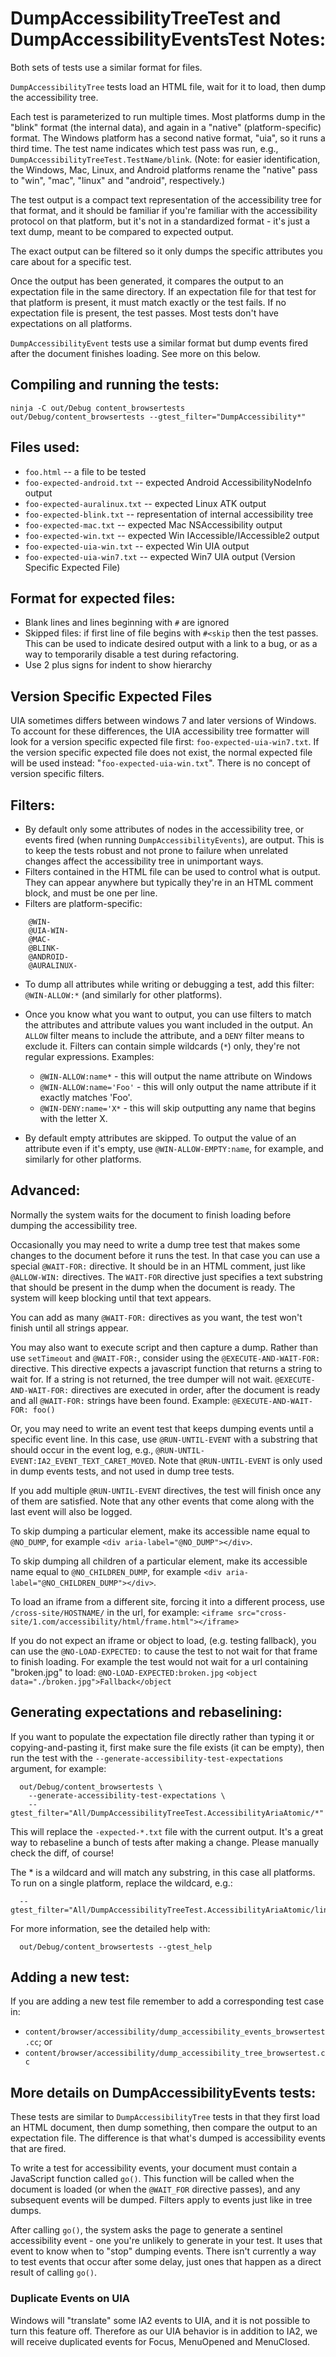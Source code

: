 # DumpAccessibilityTreeTest and DumpAccessibilityEventsTest Notes:

Both sets of tests use a similar format for files.

`DumpAccessibilityTree` tests load an HTML file, wait for it to load, then
dump the accessibility tree.

Each test is parameterized to run multiple times.  Most platforms dump in the
"blink" format (the internal data), and again in a "native" (platform-specific)
format.  The Windows platform has a second native format, "uia", so it runs a
third time.  The test name indicates which test pass was run, e.g.,
`DumpAccessibilityTreeTest.TestName/blink`.  (Note: for easier identification,
the Windows, Mac, Linux, and Android platforms rename the "native" pass to
"win", "mac", "linux" and "android", respectively.)

The test output is a compact text representation of the accessibility tree
for that format, and it should be familiar if you're familiar with the
accessibility protocol on that platform, but it's not in a standardized
format - it's just a text dump, meant to be compared to expected output.

The exact output can be filtered so it only dumps the specific attributes
you care about for a specific test.

Once the output has been generated, it compares the output to an expectation
file in the same directory. If an expectation file for that test for that
platform is present, it must match exactly or the test fails. If no
expectation file is present, the test passes. Most tests don't have
expectations on all platforms.

`DumpAccessibilityEvent` tests use a similar format but dump events fired after
the document finishes loading. See more on this below.

## Compiling and running the tests:
```
ninja -C out/Debug content_browsertests
out/Debug/content_browsertests --gtest_filter="DumpAccessibility*"
```

## Files used:

* `foo.html` -- a file to be tested
* `foo-expected-android.txt` -- expected Android AccessibilityNodeInfo output
* `foo-expected-auralinux.txt` -- expected Linux ATK output
* `foo-expected-blink.txt` -- representation of internal accessibility tree
* `foo-expected-mac.txt` -- expected Mac NSAccessibility output
* `foo-expected-win.txt` -- expected Win IAccessible/IAccessible2 output
* `foo-expected-uia-win.txt` -- expected Win UIA output
* `foo-expected-uia-win7.txt` -- expected Win7 UIA output (Version Specific
  Expected File)

## Format for expected files:

* Blank lines and lines beginning with `#` are ignored
* Skipped files: if first line of file begins with `#<skip` then the
  test passes. This can be used to indicate desired output with a link
  to a bug, or as a way to temporarily disable a test during refactoring.
* Use 2 plus signs for indent to show hierarchy

## Version Specific Expected Files

UIA sometimes differs between windows 7 and later versions of
Windows. To account for these differences, the UIA accessibility
tree formatter will look for a version specific expected file first:
`foo-expected-uia-win7.txt`. If the version specific expected file
does not exist, the normal expected file will be used instead:
"`foo-expected-uia-win.txt`". There is no concept of version
specific filters.

## Filters:

* By default only some attributes of nodes in the accessibility tree, or
  events fired (when running `DumpAccessibilityEvents`), are output.
  This is to keep the tests robust and not prone to failure when unrelated
  changes affect the accessibility tree in unimportant ways.
* Filters contained in the HTML file can be used to control what is output.
  They can appear anywhere but typically they're in an HTML comment block,
  and must be one per line.
* Filters are platform-specific:
```
    @WIN-
    @UIA-WIN-
    @MAC-
    @BLINK-
    @ANDROID-
    @AURALINUX-
```
* To dump all attributes while writing or debugging a test, add this filter:
  `@WIN-ALLOW:*` (and similarly for other platforms).
* Once you know what you want to output, you can use filters to match the
  attributes and attribute values you want included in the output. An
  `ALLOW` filter means to include the attribute, and a `DENY` filter means to
  exclude it. Filters can contain simple wildcards (`*`) only, they're not
  regular expressions. Examples:

  - `@WIN-ALLOW:name*` - this will output the name attribute on Windows
  - `@WIN-ALLOW:name='Foo'` - this will only output the name attribute if it
    exactly matches 'Foo'.
  - `@WIN-DENY:name='X*` - this will skip outputting any name that begins with
    the letter X.

* By default empty attributes are skipped. To output the value of an attribute
  even if it's empty, use `@WIN-ALLOW-EMPTY:name`, for example, and similarly
  for other platforms.


## Advanced:

Normally the system waits for the document to finish loading before dumping
the accessibility tree.

Occasionally you may need to write a dump tree test that makes some changes to
the document before it runs the test. In that case you can use a special
`@WAIT-FOR:` directive. It should be in an HTML comment, just like
`@ALLOW-WIN:` directives. The `WAIT-FOR` directive just specifies a text
substring that should be present in the dump when the document is ready. The
system will keep blocking until that text appears.

You can add as many `@WAIT-FOR:` directives as you want, the test won't finish
until all strings appear.

You may also want to execute script and then capture a dump. Rather than use
`setTimeout` and `@WAIT-FOR:`, consider using the `@EXECUTE-AND-WAIT-FOR:`
directive. This directive expects a javascript function that returns a string to
wait for. If a string is not returned, the tree dumper will not wait.
`@EXECUTE-AND-WAIT-FOR:` directives are executed in order, after the document is
ready and all `@WAIT-FOR:` strings have been found.
Example: `@EXECUTE-AND-WAIT-FOR: foo()`

Or, you may need to write an event test that keeps dumping events until a
specific event line. In this case, use `@RUN-UNTIL-EVENT` with a substring that
should occur in the event log, e.g.,
`@RUN-UNTIL-EVENT:IA2_EVENT_TEXT_CARET_MOVED`. Note that `@RUN-UNTIL-EVENT` is
only used in dump events tests, and not used in dump tree tests.

If you add multiple `@RUN-UNTIL-EVENT` directives, the test will finish once any
of them are satisfied. Note that any other events that come along with the last
event will also be logged.

To skip dumping a particular element, make its accessible name equal to
`@NO_DUMP`, for example `<div aria-label="@NO_DUMP"></div>`.

To skip dumping all children of a particular element, make its accessible
name equal to `@NO_CHILDREN_DUMP`, for example
`<div aria-label="@NO_CHILDREN_DUMP"></div>`.

To load an iframe from a different site, forcing it into a different process,
use `/cross-site/HOSTNAME/` in the url, for example:
`<iframe src="cross-site/1.com/accessibility/html/frame.html"></iframe>`

If you do not expect an iframe or object to load, (e.g. testing fallback), you
can use the `@NO-LOAD-EXPECTED:` to cause the test to not wait for that frame to
finish loading. For example the test would not wait for a url containing 
"broken.jpg" to load:
`@NO-LOAD-EXPECTED:broken.jpg`
`<object data="./broken.jpg">Fallback</object`


## Generating expectations and rebaselining:

If you want to populate the expectation file directly rather than typing it
or copying-and-pasting it, first make sure the file exists (it can be empty),
then run the test with the `--generate-accessibility-test-expectations`
argument, for example:
```
  out/Debug/content_browsertests \
    --generate-accessibility-test-expectations \
    --gtest_filter="All/DumpAccessibilityTreeTest.AccessibilityAriaAtomic/*"
```
This will replace the `-expected-*.txt` file with the current output. It's
a great way to rebaseline a bunch of tests after making a change. Please
manually check the diff, of course!

The * is a wildcard and will match any substring, in this case all platforms.
To run on a single platform, replace the wildcard, e.g.:
```
  --gtest_filter="All/DumpAccessibilityTreeTest.AccessibilityAriaAtomic/linux"
```

For more information, see the detailed help with:
```
  out/Debug/content_browsertests --gtest_help
```

## Adding a new test:

If you are adding a new test file remember to add a corresponding test case in:
* `content/browser/accessibility/dump_accessibility_events_browsertest.cc`; or
* `content/browser/accessibility/dump_accessibility_tree_browsertest.cc`

## More details on DumpAccessibilityEvents tests:

These tests are similar to `DumpAccessibilityTree` tests in that they first
load an HTML document, then dump something, then compare the output to
an expectation file. The difference is that what's dumped is accessibility
events that are fired.

To write a test for accessibility events, your document must contain a
JavaScript function called `go()`. This function will be called when the
document is loaded (or when the `@WAIT_FOR` directive passes), and any
subsequent events will be dumped. Filters apply to events just like in tree
dumps.

After calling `go()`, the system asks the page to generate a sentinel
accessibility event - one you're unlikely to generate in your test. It uses
that event to know when to "stop" dumping events. There isn't currently a
way to test events that occur after some delay, just ones that happen as
a direct result of calling `go()`.

### Duplicate Events on UIA
Windows will "translate" some IA2 events to UIA, and it is not
possible to turn this feature off. Therefore as our UIA behavior is in addition
to IA2, we will receive duplicated events for Focus, MenuOpened and MenuClosed.
